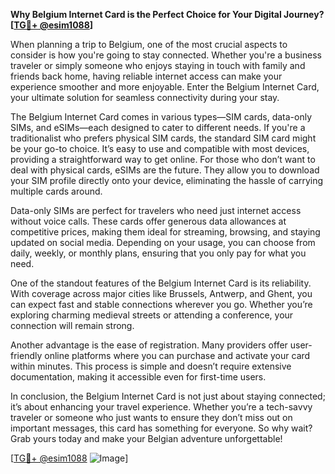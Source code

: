 **Why Belgium Internet Card is the Perfect Choice for Your Digital Journey? [[TG💪+ @esim1088](https://t.me/s/esim1088)]**

When planning a trip to Belgium, one of the most crucial aspects to consider is how you're going to stay connected. Whether you're a business traveler or simply someone who enjoys staying in touch with family and friends back home, having reliable internet access can make your experience smoother and more enjoyable. Enter the Belgium Internet Card, your ultimate solution for seamless connectivity during your stay.

The Belgium Internet Card comes in various types—SIM cards, data-only SIMs, and eSIMs—each designed to cater to different needs. If you're a traditionalist who prefers physical SIM cards, the standard SIM card might be your go-to choice. It’s easy to use and compatible with most devices, providing a straightforward way to get online. For those who don’t want to deal with physical cards, eSIMs are the future. They allow you to download your SIM profile directly onto your device, eliminating the hassle of carrying multiple cards around.

Data-only SIMs are perfect for travelers who need just internet access without voice calls. These cards offer generous data allowances at competitive prices, making them ideal for streaming, browsing, and staying updated on social media. Depending on your usage, you can choose from daily, weekly, or monthly plans, ensuring that you only pay for what you need.

One of the standout features of the Belgium Internet Card is its reliability. With coverage across major cities like Brussels, Antwerp, and Ghent, you can expect fast and stable connections wherever you go. Whether you’re exploring charming medieval streets or attending a conference, your connection will remain strong.

Another advantage is the ease of registration. Many providers offer user-friendly online platforms where you can purchase and activate your card within minutes. This process is simple and doesn’t require extensive documentation, making it accessible even for first-time users.

In conclusion, the Belgium Internet Card is not just about staying connected; it’s about enhancing your travel experience. Whether you’re a tech-savvy traveler or someone who just wants to ensure they don’t miss out on important messages, this card has something for everyone. So why wait? Grab yours today and make your Belgian adventure unforgettable!

[[TG💪+ @esim1088](https://t.me/s/esim1088) ![Image](https://i.postimg.cc/Y0z9fWf4/image.png)]